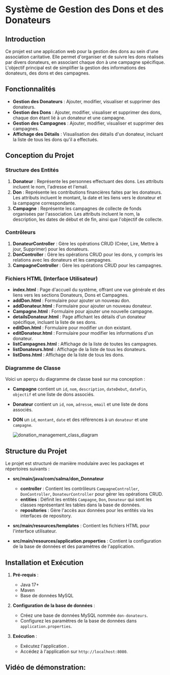 # Système de Gestion des Dons et des Donateurs

## Introduction
Ce projet est une application web pour la gestion des dons au sein d'une association caritative. Elle permet d'organiser et de suivre les dons réalisés par divers donateurs, en associant chaque don à une campagne spécifique. L'objectif principal est de simplifier la gestion des informations des donateurs, des dons et des campagnes.

## Fonctionnalités
- **Gestion des Donateurs** : Ajouter, modifier, visualiser et supprimer des donateurs.
- **Gestion des Dons** : Ajouter, modifier, visualiser et supprimer des dons, chaque don étant lié à un donateur et une campagne.
- **Gestion des Campagnes** : Ajouter, modifier, visualiser et supprimer des campagnes.
- **Affichage des Détails** : Visualisation des détails d'un donateur, incluant la liste de tous les dons qu'il a effectués.

## Conception du Projet

### Structure des Entités

1. **Donateur** : Représente les personnes effectuant des dons. Les attributs incluent le nom, l'adresse et l'email.
2. **Don** : Représente les contributions financières faites par les donateurs. Les attributs incluent le montant, la date et les liens vers le donateur et la campagne correspondante.
3. **Campagne** : Représente les campagnes de collecte de fonds organisées par l'association. Les attributs incluent le nom, la description, les dates de début et de fin, ainsi que l'objectif de collecte.

### Contrôleurs
1. **DonateurController** : Gère les opérations CRUD (Créer, Lire, Mettre à jour, Supprimer) pour les donateurs.
2. **DonController** : Gère les opérations CRUD pour les dons, y compris les relations avec les donateurs et les campagnes.
3. **CampagneController** : Gère les opérations CRUD pour les campagnes.

### Fichiers HTML (Interface Utilisateur)

- **index.html** : Page d'accueil du système, offrant une vue générale et des liens vers les sections Donateurs, Dons et Campagnes.
- **addDon.html** : Formulaire pour ajouter un nouveau don.
- **addDonateur.html** : Formulaire pour ajouter un nouveau donateur.
- **Campagne.html** : Formulaire pour ajouter une nouvelle campagne.
- **detailsDonateur.html** : Page affichant les détails d'un donateur spécifique, incluant la liste de ses dons.
- **editDon.html** : Formulaire pour modifier un don existant.
- **editDonateur.html** : Formulaire pour modifier les informations d'un donateur.
- **listCampagnes.html** : Affichage de la liste de toutes les campagnes.
- **listDonateurs.html** : Affichage de la liste de tous les donateurs.
- **listDons.html** : Affichage de la liste de tous les dons.

### Diagramme de Classe

Voici un aperçu du diagramme de classe basé sur ma conception :
- **Campagne** contient un `id`, `nom`, `description`, `dateDebut`, `dateFin`, `objectif` et une liste de dons associés.
- **Donateur** contient un `id`, `nom`, `adresse`, `email` et une liste de dons associés.
- **DON**  un `id`, `montant`, `date` et des références à un `donateur` et une `campagne`.
  
  ![donation_management_class_diagram](https://github.com/user-attachments/assets/e7ce6f90-7415-42a1-a222-da32bbe8ae02)


## Structure du Projet
Le projet est structuré de manière modulaire avec les packages et répertoires suivants :

- **src/main/java/com/salma/don_Donnateur**
  - **controller** : Contient les contrôleurs `CampagneController`, `DonController`, `DonateurController` pour gérer les opérations CRUD.
  - **entities** : Définit les entités `Campagne`, `Don`, `Donateur` qui sont les classes représentant les tables dans la base de données.
  - **repositories** : Gère l'accès aux données pour les entités via les interfaces de repository.

- **src/main/resources/templates** : Contient les fichiers HTML pour l'interface utilisateur.
- **src/main/resources/application.properties** : Contient la configuration de la base de données et des paramètres de l'application.

## Installation et Exécution

1. **Pré-requis** :
   - Java 17+
   - Maven
   - Base de données MySQL

2. **Configuration de la base de données** :
   - Créez une base de données MySQL nommée `don-donateurs`.
   - Configurez les paramètres de la base de données dans `application.properties`.

3. **Exécution** :
   - Exécutez l'application .
   - Accédez à l'application sur `http://localhost:8080`.

## Vidéo de démonstration:

